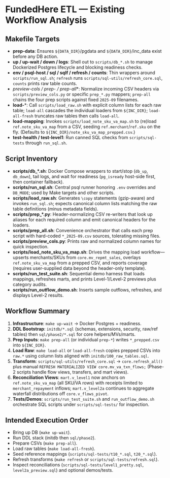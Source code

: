 # FundedHere ETL — Existing Workflow Analysis

## Makefile Targets
- **prep-data**: Ensures `${DATA_DIR}`/pgdata and `${DATA_DIR}`/inc_data exist before any DB action.
- **up / up-wait / down / logs**: Shell out to `scripts/db_*.sh` to manage Dockerized Postgres lifecycle and blocking readiness checks.
- **env / psql-host / sql / sqlf / refresh / counts**: Thin wrappers around `scripts/run_sql.sh`; `refresh` runs `scripts/sql-utils/refresh_core.sql`, `counts` prints raw table counts.
- **preview-cols / prep-* / prep-all**: Normalize incoming CSV headers via `scripts/preview_cols.py` or specific `prep_*.py` mappers; `prep-all` chains the four prep scripts against fixed `2025-09` filenames.
- **load-***: Call `scripts/load_raw.sh` with explicit column lists for each raw table; `load-all` cascades the individual loaders from `${INC_DIR}`; `load-all-fresh` truncates raw tables then calls `load-all`.
- **load-mapping**: Invokes `scripts/load_note_sku_va_map.sh` to (re)load `ref.note_sku_va_map` from a CSV, seeding `ref.merchant`/`ref.sku` on the fly. (Defaults to `${INC_DIR}/note_sku_va_map_prepped.csv`.)
- **test-health / test-level1**: Run canned SQL checks from `scripts/sql-tests` through `run_sql.sh`.

## Script Inventory
- **scripts/db_*.sh**: Docker Compose wrappers to start/stop (`db_up`, `db_down`), tail logs, and wait for readiness (`pg_isready` host-side first, then container fallback).
- **scripts/run_sql.sh**: Central psql runner honoring `.env` overrides and `DB_MODE`; used by Make targets and other scripts.
- **scripts/load_raw.sh**: Generates `\copy` statements (gzip-aware) and invokes `run_sql.sh`; expects canonical column lists matching the raw table definitions (minus metadata fields).
- **scripts/prep_*.py**: Header-normalizing CSV re-writers that look up aliases for each required column and emit canonical headers for the loaders.
- **scripts/prep_all.sh**: Convenience orchestrator that calls each prep script with hard-coded `*_2025-09.csv` sources, tolerating missing files.
- **scripts/preview_cols.py**: Prints raw and normalized column names for quick inspection.
- **scripts/load_note_sku_va_map.sh**: Drives the mapping load workflow—upserts merchants/SKUs from `core.mv_repmt_sales`, overlays `ref.note_sku_va_map` from a prepped CSV, and reports coverage (requires user-supplied data beyond the header-only template).
- **scripts/run_test_suite.sh**: Sequential demo harness that loads mappings, refreshes marts, and prints Level-1/Level-2 previews plus category audits.
- **scripts/run_outflow_demo.sh**: Inserts sample outflows, refreshes, and displays Level-2 results.

## Workflow Summary
1. **Infrastructure**: `make up-wait` → Docker Postgres + readiness.
2. **DDL Bootstrap**: `initdb/*.sql` (schemas, extensions, security, raw/ref tables) then `sql/phase2/*.sql` for core helpers/MVs/marts.
3. **Prep Inputs**: `make prep-all` (or individual `prep-*`) writes `*_prepped.csv` into `${INC_DIR}`.
4. **Load Raw**: `make load-all` or `load-all-fresh` copies prepped CSVs into `raw.*` using column lists aligned with `initdb/100_raw_tables.sql`.
5. **Transform**: `scripts/sql-utils/refresh_core.sql` → `core.refresh_all()` plus manual `REFRESH MATERIALIZED VIEW core.mv_va_txn_flows;` (Phase-2 scripts handle flow views, transfers, and mart views).
6. **Reconciliation Views**: `mart.v_level1` now anchors on `ref.note_sku_va_map` (all SKU/VA rows) with receipts limited to `merchant_repayment` inflows; `mart.v_level2a` continues to aggregate waterfall distributions off `core.v_flows_pivot`.
7. **Tests/Demos**: `scripts/run_test_suite.sh` and `run_outflow_demo.sh` orchestrate SQL scripts under `scripts/sql-tests/` for inspection.

## Intended Execution Order
- Bring up DB (`make up-wait`).
- Run DDL stack (initdb then `sql/phase2`).
- Prepare CSVs (`make prep-all`).
- Load raw tables (`make load-all-fresh`).
- Seed reference mappings (`scripts/sql-tests/t10_*.sql`, `t20_*.sql`).
- Refresh transforms (`make refresh` or `scripts/sql-tests/refresh.sql`).
- Inspect reconciliations (`scripts/sql-tests/level1_pretty.sql`, `level2a_preview.sql`) and optional demos/tests.

